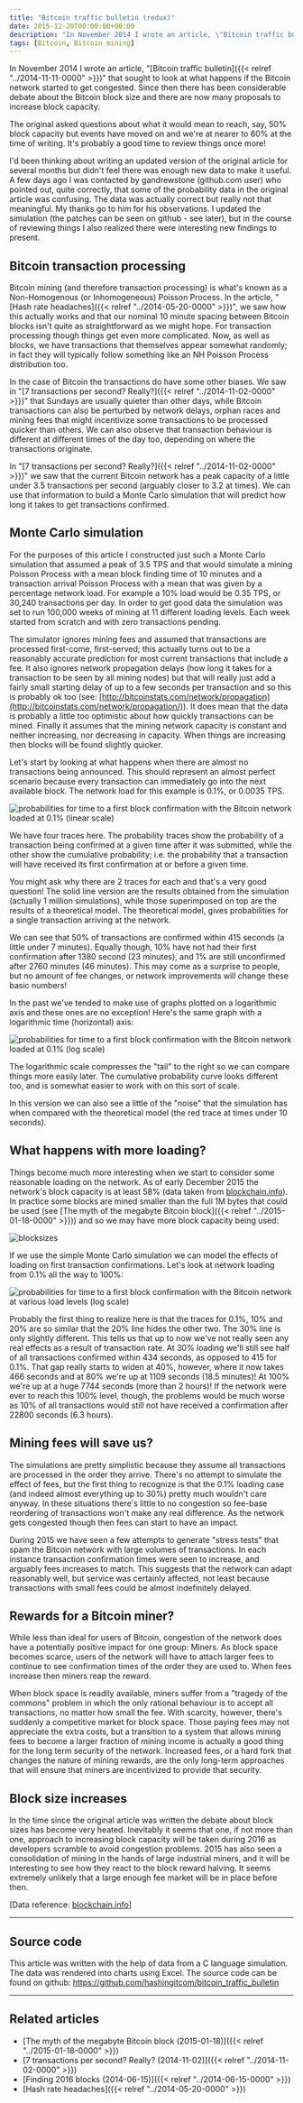 ```yaml
---
title: "Bitcoin traffic bulletin (redux)"
date: 2015-12-20T00:00:00+00:00
description: "In November 2014 I wrote an article, \"Bitcoin traffic bulletin\" that sought to look at what happens if the Bitcoin network started to get congested.  Since then there has been considerable debate about the Bitcoin block size and there are now many proposals to increase block capacity.  The original asked questions about what it would mean to reach, say, 50% block capacity but events have moved on and we're at nearer to 60% at the time of writing.  It's probably a good time to review things once more!"
tags: [Bitcoin, Bitcoin mining]
---
```

In November 2014 I wrote an article, "[Bitcoin traffic bulletin]({{< relref "../2014-11-11-0000" >}})"
that sought to look at what happens if the Bitcoin network started to
get congested.  Since then there has been considerable debate about the
Bitcoin block size and there are now many proposals to increase block
capacity.

The original asked questions about what it would mean to reach, say, 50%
block capacity but events have moved on and we're at nearer to 60% at
the time of writing.  It's probably a good time to review things once
more!

I'd been thinking about writing an updated version of the original
article for several months but didn't feel there was enough new data to
make it useful.  A few days ago I was contacted by gandrewstone
(github.com user) who pointed out, quite correctly, that some of the
probability data in the original article was confusing.  The data was
actually correct but really not that meaningful.  My thanks go to him for
his observations.  I updated the simulation (the patches can be seen on
github - see later), but in the course of reviewing things I also
realized there were interesting new findings to present.

## Bitcoin transaction processing

Bitcoin mining (and therefore transaction processing) is what's known
as a Non-Homogenous (or Inhomogeneous) Poisson Process.  In the article,
"[Hash rate headaches]({{< relref "../2014-05-20-0000" >}})",
we saw how this actually works and that our nominal 10 minute spacing
between Bitcoin blocks isn't quite as straightforward as we might hope.
For transaction processing though things get even more complicated.  Now,
as well as blocks, we have transactions that themselves appear somewhat
randomly; in fact they will typically follow something like an NH
Poisson Process distribution too.

In the case of Bitcoin the transactions do have some other biases.  We
saw in "[7 transactions per second?  Really?]({{< relref "../2014-11-02-0000" >}})"
that Sundays are usually quieter than other days, while Bitcoin
transactions can also be perturbed by network delays, orphan races and
mining fees that might incentivize some transactions to be processed
quicker than others.  We can also observe that transaction behaviour is
different at different times of the day too, depending on where the
transactions originate.

In "[7 transactions per second?  Really?]({{< relref "../2014-11-02-0000" >}})"
we saw that the current Bitcoin network has a peak capacity of a little
under 3.5 transactions per second (arguably closer to 3.2 at times).  We
can use that information to build a Monte Carlo simulation that will
predict how long it takes to get transactions confirmed.

## Monte Carlo simulation

For the purposes of this article I constructed just such a Monte Carlo
simulation that assumed a peak of 3.5 TPS and that would simulate a
mining Poisson Process with a mean block finding time of 10 minutes and
a transaction arrival Poisson Process with a mean that was given by a
percentage network load.  For example a 10% load would be 0.35 TPS, or
30,240 transactions per day.  In order to get good data the simulation
was set to run 100,000 weeks of mining at 11 different loading levels.
Each week started from scratch and with zero transactions pending.

The simulator ignores mining fees and assumed that transactions are
processed first-come, first-served; this actually turns out to be a
reasonably accurate prediction for most current transactions that
include a fee. It also ignores network propagation delays (how long it
takes for a transaction to be seen by all mining nodes) but that will
really just add a fairly small starting delay of up to a few seconds per
transaction and so this is probably ok too (see:
[http://bitcoinstats.com/network/propagation](http://bitcoinstats.com/network/propagation/)).
It does mean that the data is probably a little too optimistic about how
quickly transactions can be mined.  Finally it assumes that the mining
network capacity is constant and neither increasing, nor decreasing in
capacity.  When things are increasing then blocks will be found slightly
quicker.

Let's start by looking at what happens when there are almost no
transactions being announced.  This should represent an almost perfect
scenario because every transaction can immediately go into the next
available block.  The network load for this example is 0.1%, or 0.0035
TPS.

![probabilities for time to a first block confirmation with the Bitcoin network loaded at 0.1% (linear scale)](./first-conf-0-linear.png)

We have four traces here.  The probability traces show the probability of
a transaction being confirmed at a given time after it was submitted,
while the other show the cumulative probability; i.e.  the probability
that a transaction will have received its first confirmation at or
before a given time.

You might ask why there are 2 traces for each and that's a very good
question!  The solid line version are the results obtained from the
simulation (actually 1 million simulations), while those superimposed on
top are the results of a theoretical model.  The theoretical model, gives
probabilities for a single transaction arriving at the network.

We can see that 50% of transactions are confirmed within 415 seconds (a
little under 7 minutes).  Equally though, 10% have not had their first
confirmation after 1380 second (23 minutes), and 1% are still
unconfirmed after 2760 minutes (46 minutes).  This may come as a surprise
to people, but no amount of fee changes, or network improvements will
change these basic numbers!

In the past we've tended to make use of graphs plotted on a logarithmic
axis and these ones are no exception!  Here's the same graph with a
logarithmic time (horizontal) axis:

![probabilities for time to a first block confirmation with the Bitcoin network loaded at 0.1% (log scale)](./first-conf-0-log.png)

The logarithmic scale compresses the "tail" to the right so we can
compare things more easily later.  The cumulative probability curve looks
different too, and is somewhat easier to work with on this sort of
scale.

In this version we can also see a little of the "noise" that the
simulation has when compared with the theoretical model (the red trace
at times under 10 seconds).

## What happens with more loading?

Things become much more interesting when we start to consider some
reasonable loading on the network.  As of early December 2015 the
network's block capacity is at least 58% (data taken from
[blockchain.info](http://blockchain.info)).  In practice some blocks are
mined smaller than the full 1M bytes that could be used (see
[The myth of the megabyte Bitcoin block]({{< relref "../2015-01-18-0000" >}}))
and so we may have more block capacity being used:

![blocksizes](./blocksizes.png)

If we use the simple Monte Carlo simulation we can model the effects of
loading on first transaction confirmations. Let's look at network
loading from 0.1% all the way to 100%:

![probabilities for time to a first block confirmation with the Bitcoin
network at various load levels (log
scale)](./first-conf-0-100.png)

Probably the first thing to realize here is that the traces for 0.1%,
10% and 20% are so similar that the 20% line hides the other two.  The
30% line is only slightly different.  This tells us that up to now we've
not really seen any real effects as a result of transaction rate.  At 30%
loading we'll still see half of all transactions confirmed within 434
seconds, as opposed to 415 for 0.1%.  That gap really starts to widen at
40%, however, where it now takes 466 seconds and at 80% we're up at
1109 seconds (18.5 minutes)!  At 100% we're up at a huge 7744 seconds
(more than 2 hours)!  If the network were ever to reach this 100% level,
though, the problems would be much worse as 10% of all transactions
would still not have received a confirmation after 22800 seconds (6.3
hours).

## Mining fees will save us?

The simulations are pretty simplistic because they assume all
transactions are processed in the order they arrive.  There's no attempt
to simulate the effect of fees, but the first thing to recognize is that
the 0.1% loading case (and indeed almost everything up to 30%) pretty
much wouldn't care anyway.  In these situations there's little to no
congestion so fee-base reordering of transactions won't make any real
difference.  As the network gets congested though then fees can start to
have an impact.

During 2015 we have seen a few attempts to generate "stress tests"
that spam the Bitcoin network with large volumes of transactions.  In
each instance transaction confirmation times were seen to increase, and
arguably fees increases to match.  This suggests that the network can
adapt reasonably well, but service was certainly affected, not least
because transactions with small fees could be almost indefinitely
delayed.

## Rewards for a Bitcoin miner?

While less than ideal for users of Bitcoin, congestion of the network
does have a potentially positive impact for one group: Miners.  As block
space becomes scarce, users of the network will have to attach larger
fees to continue to see confirmation times of the order they are used
to.  When fees increase then miners reap the reward.

When block space is readily available, miners suffer from a "tragedy of
the commons" problem in which the only rational behaviour is to accept
all transactions, no matter how small the fee.  With scarcity, however,
there's suddenly a competitive market for block space.  Those paying
fees may not appreciate the extra costs, but a transition to a system
that allows mining fees to become a larger fraction of mining income is
actually a good thing for the long term security of the network.
Increased fees, or a hard fork that changes the nature of mining
rewards, are the only long-term approaches that will ensure that miners
are incentivized to provide that security.

## Block size increases

In the time since the original article was written the debate about
block sizes has become very heated.  Inevitably it seems that one, if not
more than one, approach to increasing block capacity will be taken
during 2016 as developers scramble to avoid congestion problems.  2015
has also seen a consolidation of mining in the hands of large industrial
miners, and it will be interesting to see how they react to the block
reward halving.  It seems extremely unlikely that a large enough fee
market will be in place before then.

\[Data reference: [blockchain.info](http://blockchain.info)\]

------------------------------------------------------------------------

## Source code

This article was written with the help of data from a C language
simulation.  The data was rendered into charts using Excel.  The source
code can be found on github: <https://github.com/hashingitcom/bitcoin_traffic_bulletin>

------------------------------------------------------------------------

## Related articles

- [The myth of the megabyte Bitcoin block (2015-01-18)]({{< relref "../2015-01-18-0000" >}})
- [7 transactions per second?  Really? (2014-11-02)]({{< relref "../2014-11-02-0000" >}})
- [Finding 2016 blocks (2014-06-15)]({{< relref "../2014-06-15-0000" >}})
- [Hash rate headaches]({{< relref "../2014-05-20-0000" >}})

